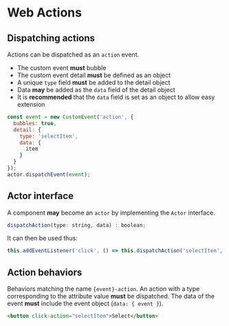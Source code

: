 # Web Actions

## Dispatching actions

Actions can be dispatched as an `action` event.

* The custom event **must** bubble
* The custom event detail **must** be defined as an object
* A unique `type` field **must** be added to the detail object
* Data **may** be added as the `data` field of the detail object
* It is **recommended** that the `data` field is set as an object to allow easy extension

```js
const event = new CustomEvent('action', {
  bubbles: true,
  detail: {
    type: 'selectItem',
    data: {
      item
    }
  }
});
actor.dispatchEvent(event);
```

## Actor interface

A component **may** become an `actor` by implementing the `Actor` interface.

```js
dispatchAction(type: string, data) : boolean;
```

It can then be used thus:

```js
this.addEventListener('click', () => this.dispatchAction('selectItem', this.item));
```

## Action behaviors

Behaviors matching the name `{event}-action`. An action with a type corresponding to the attribute value **must** be dispatched. The data of the event **must** include the event object (`data: { event }`).

```html
<button click-action="selectItem">Select</button>
```

